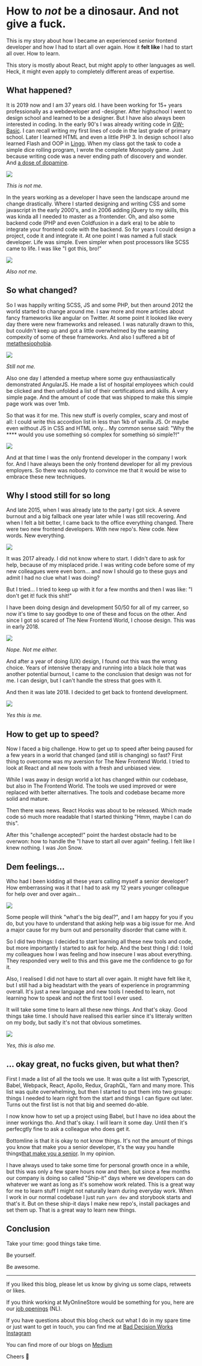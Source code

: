 # How to _not_ be a dinosaur. And not give a fuck.

This is my story about how I became an experienced senior frontend developer and how I had to start all over again. How it **felt like** I had to start all over. How to learn. 

This story is mostly about React, but might apply to other languages as well. Heck, it might even apply to completely different areas of expertise.

## What happened? 

It is 2019 now and I am 37 years old. I have been working for 15+ years professionally as a webdeveloper and -designer. After highschool I went to design school and learned to be a designer. But I have also always been interested in coding. In the early 90's I was already writing code in [GW-Basic](https://nl.wikipedia.org/wiki/GW-BASIC). I can recall writing my first lines of code in the last grade of primary school. Later I learned HTML and even a little PHP 3. In design school I also learned Flash and OOP in [Lingo](https://en.wikipedia.org/wiki/Lingo_(programming_language)). When my class got the task to code a simple dice rolling program, I wrote the complete Monopoly game. Just because writing code was a never ending path of discovery and wonder. And [a dose of dopamine](https://www.npr.org/sections/ed/2014/10/24/357811146/curiosity-it-may-have-killed-the-cat-but-it-helps-us-learn?t=1572532599814).

![](https://raw.githubusercontent.com/MyOnlineStore/blogs/Dinosaurusblog/public/johan_old.png)

_This is not me._

In the years working as a developer I have seen the landscape around me change drastically. Where I started designing and writing CSS and some javascript in the early 2000's, and in 2006 adding jQuery to my skills, this was kinda all I needed to master as a frontender. Oh, and also some backend code (PHP and even Coldfusion in a dark era) to be able to integrate your frontend code with the backend. So for years I could design a project, code it and integrate it. At one point I was named a full stack developer. Life was simple. Even simpler when post processors like SCSS came to life. I was like "I got this, bro!"

![](https://raw.githubusercontent.com/MyOnlineStore/blogs/Dinosaurusblog/public/johan_happy.png)

_Also not me._

## So what changed?

So I was happily writing SCSS, JS and some PHP, but then around 2012 the world started to change around me. I saw more and more articles about fancy frameworks like angular on Twitter. At some point it looked like every day there were new frameworks and released. I was naturally drawn to this, but couldn't keep up and got a little overwhelmed by the seaming compexity of some of these frameworks. And also I suffered a bit of [metathesiophobia](https://www.fearof.net/fear-of-change-phobia-metathesiophobia/).
  
![](https://raw.githubusercontent.com/MyOnlineStore/blogs/Dinosaurusblog/public/johan_worried.png)

_Still not me._ 

Also one day I attended a meetup where some guy enthausiastically demonstrated AngularJS. He made a list of hospital employees which could be clicked and then unfolded a list of their certifications and skills. A very simple page. And the amount of code that was shipped to make this simple page work was over 1mb.

So that was it for me. This new stuff is overly complex, scary and most of all: I could write this accordion list in less than 1kb of vanilla JS. Or maybe even without JS in CSS and HTML only… My common sense said: "Why the **** would you use something só complex for something só simple?!"

![](https://raw.githubusercontent.com/MyOnlineStore/blogs/Dinosaurusblog/public/johan_wtf1.png)  

And at that time I was the only frontend developer in the company I work for. And I have always been the only frontend developer for all my previous employers. So there was nobody to convince me that it would be wise to embrace these new techniques.

## Why I stood still for so long

And late 2015, when I was already late to the party I got sick. A severe burnout and a big fallback one year later while I was still recovering. And when I felt a bit better, I came back to the office everything changed. There were two new frontend developers. With new repo's. New code. New words. New everything. 

![](https://raw.githubusercontent.com/MyOnlineStore/blogs/Dinosaurusblog/public/johan_wtf2.png)
  

It was 2017 already. I did not know where to start. I didn't dare to ask for help, because of my misplaced pride. I was writing code before some of my new colleagues were even born… and now I should go to these guys and admit I had no clue what I was doing?

But I tried… I tried to keep up with it for a few months and then I was like: "I don't get it! fuck this shit!" 

I have been doing design ánd development 50/50 for all of my carreer, so now it's time to say goodbye to one of these and focus on the other. And since I got só scared of The New Frontend World, I choose design. This was in early 2018.

![](https://raw.githubusercontent.com/MyOnlineStore/blogs/Dinosaurusblog/public/johan_drawing.png)

_Nope. Not me either._

And after a year of doing (UX) design, I found out this was the wrong choice. Years of intensive therapy and running into a black hole that was another potential burnout, I came to the conclusion that design was not for me. I can design, but I can't handle the stress that goes with it. 

And then it was late 2018. I decided to get back to frontend development.

![](https://raw.githubusercontent.com/MyOnlineStore/blogs/Dinosaurusblog/public/johan_dino.png)

_Yes this is me._

## How to get up to speed? 

Now I faced a big challenge. How to get up to speed after being paused for a few years in a world that changed (and still is changing) so fast? First thing to overcome was my aversion for The New Frontend World. I tried to look at React and all new tools with a fresh and unbiased view.

While I was away in design world a lot has changed within our codebase, but also in The Frontend World. The tools we used improved or were replaced with better alternatives. The tools and codebase became more solid and mature.

Then there was news. React Hooks was about to be released. Which made code só much more readable that I started thinking "Hmm, maybe I can do this".  

After this "challenge accepted!" point the hardest obstacle had to be overwon: how to handle the "I have to start all over again" feeling. I felt like I knew nothing. I was Jon Snow.

## Dem feelings...

Who had I been kidding all these years calling myself a senior developer? How emberrassing was it that I had to ask my 12 years younger colleague for help over and over again...  

![](https://raw.githubusercontent.com/MyOnlineStore/blogs/Dinosaurusblog/public/johan_knowsnothing.png)

Some people will think "what's the big deal?", and I am happy for you if you do, but you have to understand that asking help was a big issue for me. And a major cause for my burn out and personality disorder that came with it.

So I did two things: I decided to start learning all these new tools and code, but more importantly I started to ask for help. And the best thing I did: I told my colleagues how I was feeling and how insecure I was about everything. They responded very well to this and this gave me the confidence to go for it.

Also, I realised I did not have to start all over again. It might have felt like it, but I still had a big headstart with the years of experience in programming overall. It's just a new language and new tools I needed to learn, not learning how to speak and not the first tool I ever used.

It will take some time to learn all these new things. And that's okay. Good things take time. I should have realised this earlier since it's litteraly written on my body, but sadly it's not that obvious sometimes.

![](https://raw.githubusercontent.com/MyOnlineStore/blogs/Dinosaurusblog/public/johan_arm.png)

_Yes, this is also me._

## … okay great, no fucks given, but what then?

First I made a list of all the tools we use. It was quite a list with Typescript, Babel, Webpack, React, Apollo, Redux, GraphQL, Yarn and many more. This list was quite overwhelming, but then I started to put them into two groups: things I needed to learn right from the start and things I can figure out later. Turns out the first list is not that big and seemed do-able.

I now know how to set up a project using Babel, but I have no idea about the inner workings tho. And that's okay. I will learn it some day. Until then it's perfecgtly fine to ask a colleague who does get it.

Bottomline is that it is okay to not know things. It's not the amount of things you know that make you a senior developer, it's the way you handle things[that make you a senior](https://medium.com/better-programming/how-to-be-a-good-senior-developer-958948e02ada). In my opinion.

I have always used to take some time for personal growth once in a while, but this was only a few spare hours now and then, but since a few months our company is doing so called "Ship-it" days where we developers can do whatever we want as long as it's somehow work related. This is a great way for me to learn stuff I might not naturally learn during everyday work. When I work in our normal codebase I just run `yarn dev` and storybook starts and that's it. But on these ship-it days I make new repo's, install packages and set them up. That is a great way to learn new things.

## Conclusion

Take your time: good things take time.

Be yourself. 

Be awesome. 

---
If you liked this blog, please let us know by giving us some claps, retweets or likes.

If you think working at MyOnlineStore would be something for you, here are our [job openings](https://www.mijnwebwinkel.nl/vacatures) (NL).

If you have questions about this blog check out what I do in my spare time or just want to get in touch, you can find me at [Bad Decision Works Instagram](https://www.instagram.com/bad_decision_works)

You can find more of our blogs on [Medium](https://medium.com/myonlinestore) 

Cheers 👋 